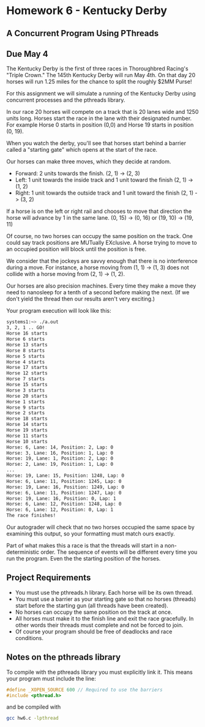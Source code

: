 # Homework 6 - Kentucky Derby
## A Concurrent Program Using PThreads
## Due May 4

The Kentucky Derby is the first of three races in Thoroughbred Racing's "Triple Crown." The 145th Kentucky Derby will run 
May 4th. On that day 20 horses will run 1.25 miles for the chance to split the roughly $2MM Purse!

For this assignment we will simulate a running of the Kentucky Derby using concurrent processes and the pthreads library. 

In our race 20 horses will compete on a track that is 20 lanes wide and 1250 units long. Horses start the race in the lane
with their designated number. For example Horse 0 starts in position (0,0) and Horse 19 starts in position (0, 19). 

When you watch the derby, you'll see that horses start behind a barrier called a "starting gate" which opens at the start of the race. 

Our horses can make three moves, which they decide at random. 
* Forward: 2 units towards the finish. (2, 1) -> (2, 3)
* Left: 1 unit towards the inside track and 1 unit toward the finish (2, 1) -> (1, 2)
* Right: 1 unit towards the outside track and 1 unit toward the finish (2, 1) -> (3, 2)

If a horse is on the left or right rail and chooses to move that direction the horse will advance by 1 in the same lane. 
(0, 15) -> (0, 16) or (19, 10) -> (19, 11)

Of course, no two horses can occupy the same position on the track. One could say track positions are MUTually EXclusive. 
A horse trying to move to an occupied position will block until the position is free. 

We consider that the jockeys are savvy enough that there is no interference during a move. For instance, a horse 
moving from (1, 1) -> (1, 3) does not collide with a horse moving from (2, 1) -> (1, 2). 

Our horses are also precision machines. Every time they make a move they need to nanosleep for a tenth of a second before making the next. (If we don't yield the thread then our results aren't very exciting.)

Your program execution will look like this: 
```BASH
systems1:~> ./a.out
3, 2, 1 .. GO!
Horse 16 starts
Horse 6 starts
Horse 13 starts
Horse 8 starts
Horse 5 starts
Horse 4 starts
Horse 17 starts
Horse 12 starts
Horse 7 starts
Horse 15 starts
Horse 3 starts
Horse 20 starts
Horse 1 starts
Horse 9 starts
Horse 2 starts
Horse 18 starts
Horse 14 starts
Horse 19 starts
Horse 11 starts
Horse 10 starts
Horse: 6, Lane: 14, Position: 2, Lap: 0
Horse: 3, Lane: 16, Position: 1, Lap: 0
Horse: 19, Lane: 1, Position: 2, Lap: 0
Horse: 2, Lane: 19, Position: 1, Lap: 0
...
Horse: 19, Lane: 15, Position: 1248, Lap: 0
Horse: 6, Lane: 11, Position: 1245, Lap: 0
Horse: 19, Lane: 16, Position: 1249, Lap: 0
Horse: 6, Lane: 11, Position: 1247, Lap: 0
Horse: 19, Lane: 16, Position: 0, Lap: 1
Horse: 6, Lane: 12, Position: 1248, Lap: 0
Horse: 6, Lane: 12, Position: 0, Lap: 1
The race finishes!
```
Our autograder will check that no two horses occupied the same space by examining this output, so your formatting must 
match ours exactly. 

Part of what makes this a race is that the threads will start in a non-deterministic order. The sequence of events will 
be different every time you run the program. Even the the starting position of the horses. 

## Project Requirements
* You must use the pthreads.h library. Each horse will be its own thread. 
* You must use a barrier as your starting gate so that no horses (threads) start before the starting gun (all threads have 
been created).
* No horses can occupy the same position on the track at once. 
* All horses must make it to the finish line and exit the race gracefully. In other words their threads must complete and 
not be forced to join. 
* Of course your program should be free of deadlocks and race conditions. 

## Notes on the pthreads library
To compile with the pthreads library you must explicitly link it. This means your program must include the line: 
```C
#define _XOPEN_SOURCE 600 // Required to use the barriers
#include <pthread.h>
```
and be compiled with
```BASH
gcc hw6.c -lpthread
```

